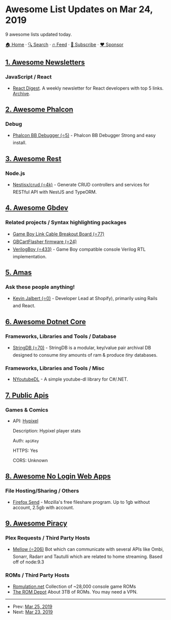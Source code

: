 # Awesome List Updates on Mar 24, 2019

9 awesome lists updated today.

[🏠 Home](/README.md) · [🔍 Search](https://www.trackawesomelist.com/search/) · [🔥 Feed](https://www.trackawesomelist.com/rss.xml) · [📮 Subscribe](https://trackawesomelist.us17.list-manage.com/subscribe?u=d2f0117aa829c83a63ec63c2f&id=36a103854c) · [❤️  Sponsor](https://github.com/sponsors/theowenyoung)



## [1. Awesome Newsletters](/content/zudochkin/awesome-newsletters/README.md)

### JavaScript / React

*   [React Digest](https://reactdigest.net/). A weekly newsletter for React developers with top 5 links. [Archive](https://reactdigest.net/digests).

## [2. Awesome Phalcon](/content/phalcon/awesome-phalcon/README.md)

### Debug

*   [Phalcon BB Debugger (⭐5)](https://github.com/ismail0234/Phalcon-BB-Debugger) - Phalcon BB Debugger Strong and easy install.

## [3. Awesome Rest](/content/marmelab/awesome-rest/README.md)

### Node.js

*   [Nestjsx/crud (⭐4k)](https://github.com/nestjsx/crud) - Generate CRUD controllers and services for RESTful API with NestJS and TypeORM.

## [4. Awesome Gbdev](/content/gbdev/awesome-gbdev/README.md)

### Related projects / Syntax highlighting packages

*   [Game Boy Link Cable Breakout Board (⭐77)](https://github.com/Palmr/gb-link-cable)
*   [GBCartFlasher firmware (⭐24)](https://github.com/Tauwasser/GBCartFlasher)
*   [VerilogBoy (⭐433)](https://github.com/zephray/VerilogBoy/) - Game Boy compatible console Verilog RTL implementation.

## [5. Amas](/content/sindresorhus/amas/README.md)

### Ask these people anything!

*   [Kevin Jalbert (⭐0)](https://github.com/kevinjalbert/ama) - Developer Lead at Shopify), primarily using Rails and React.

## [6. Awesome Dotnet Core](/content/thangchung/awesome-dotnet-core/README.md)

### Frameworks, Libraries and Tools / Database

*   [StringDB (⭐70)](https://github.com/SirJosh3917/StringDB) - StringDB is a modular, key/value pair archival DB designed to consume *tiny* amounts of ram & produce *tiny* databases.

### Frameworks, Libraries and Tools / Misc

*   [NYoutubeDL](https://gitlab.com/BrianAllred/NYoutubeDL) - A simple youtube-dl library for C#/.NET.

## [7. Public Apis](/content/public-apis/public-apis/README.md)

### Games & Comics

- API: [Hypixel](https://api.hypixel.net/)

  Description: Hypixel player stats

  Auth: `apiKey`

  HTTPS: Yes

  CORS: Unknown



## [8. Awesome No Login Web Apps](/content/aviaryan/awesome-no-login-web-apps/README.md)

### File Hosting/Sharing / Others

*   [Firefox Send](https://send.firefox.com) - Mozilla's free fileshare program. Up to 1gb without account, 2.5gb with account.

## [9. Awesome Piracy](/content/Igglybuff/awesome-piracy/README.md)

### Plex Requests / Third Party Hosts

*   [Mellow (⭐206)](https://github.com/v0idp/Mellow/) Bot which can communicate with several APIs like Ombi, Sonarr, Radarr and Tautulli which are related to home streaming. Based off of node:9.3

### ROMs / Third Party Hosts

*   [Romulation.net](https://www.romulation.net/) Collection of \~28,000 console game ROMs
*   [The ROM Depot](https://theromdepot.com/roms/) About 3TB of ROMs. You may need a VPN.

---

- Prev: [Mar 25, 2019](/content/2019/03/25/README.md)
- Next: [Mar 23, 2019](/content/2019/03/23/README.md)